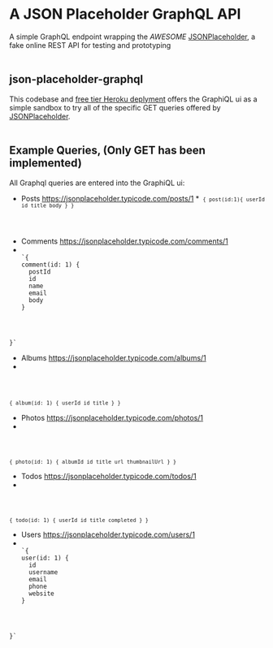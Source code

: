 # A JSON Placeholder GraphQL API
A simple GraphQL endpoint wrapping the *AWESOME*
<a href="https://jsonplaceholder.typicode.com/">JSONPlaceholder</a>, a fake online REST API for testing and prototyping
</br></br>
## json-placeholder-graphql
This codebase and <a href="https://json-placeholder-graphql.herokuapp.com/graphql">free tier Heroku deplyment</a> offers the GraphiQL ui as a simple sandbox to try all of the specific GET queries offered by <a href="https://jsonplaceholder.typicode.com/">JSONPlaceholder</a>.
</br></br>
## Example Queries, (Only GET has been implemented)
All Graphql queries are entered into the GraphiQL ui:

* Posts https://jsonplaceholder.typicode.com/posts/1
*<code>
`{
  post(id:1){
    userId
    id
    title
    body
  }
}`
</code>

* Comments https://jsonplaceholder.typicode.com/comments/1
* <code>
  `{
  comment(id: 1) {
    postId
    id
    name
    email
    body
  }
}`
</code>

* Albums https://jsonplaceholder.typicode.com/albums/1
* <code>
`{
  album(id: 1) {
    userId
    id
    title
  }
}`
</code>

* Photos https://jsonplaceholder.typicode.com/photos/1
* <code>
`{
  photo(id: 1) {
    albumId
    id
    title
    url
    thumbnailUrl
  }
}`
</code>

* Todos https://jsonplaceholder.typicode.com/todos/1
* <code>
`{
  todo(id: 1) {
    userId
    id
    title
    completed
  }
}`
</code>

* Users https://jsonplaceholder.typicode.com/users/1
* <code>
  `{
  user(id: 1) {
    id
    username
    email
    phone
    website
  }
}`
</code>
